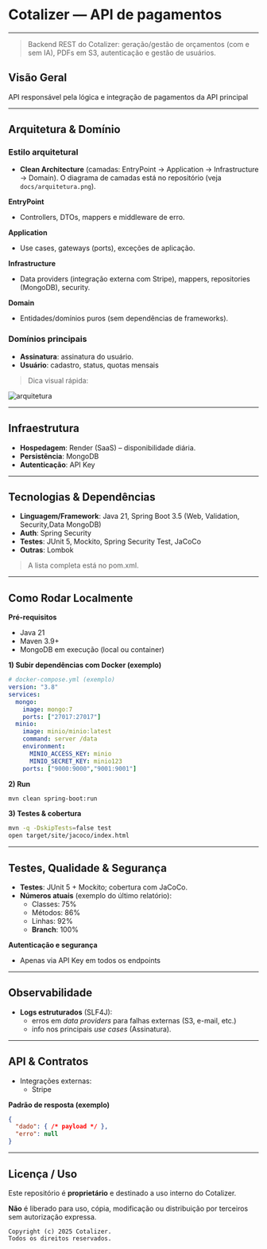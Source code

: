 # Cotalizer — API de pagamentos

---

> Backend REST do Cotalizer: geração/gestão de orçamentos (com e sem IA), PDFs em S3, autenticação e gestão de usuários.
>

## Visão Geral

API responsável pela lógica e integração de pagamentos da API principal

---

## Arquitetura & Domínio

### Estilo arquitetural

- **Clean Architecture** (camadas: EntryPoint → Application → Infrastructure → Domain). O diagrama de camadas está no repositório (veja `docs/arquitetura.png`).

**EntryPoint**

- Controllers, DTOs, mappers e middleware de erro.

**Application**

- Use cases, gateways (ports), exceções de aplicação.

**Infrastructure**

- Data providers (integração externa com Stripe), mappers, repositories (MongoDB), security.

**Domain**

- Entidades/domínios puros (sem dependências de frameworks).

### Domínios principais

- **Assinatura**: assinatura do usuário.
- **Usuário**: cadastro, status, quotas mensais

> Dica visual rápida:
> 

![arquitetura](docs/arquitetura.png)

---

## Infraestrutura

- **Hospedagem**: Render (SaaS) – disponibilidade diária.
- **Persistência**: MongoDB
- **Autenticação**: API Key

---

## Tecnologias & Dependências

- **Linguagem/Framework**: Java 21, Spring Boot 3.5 (Web, Validation, Security,Data MongoDB)
- **Auth**: Spring Security
- **Testes**: JUnit 5, Mockito, Spring Security Test, JaCoCo
- **Outras**: Lombok

> A lista completa está no pom.xml.
> 

---

## Como Rodar Localmente

**Pré-requisitos**

- Java 21
- Maven 3.9+
- MongoDB em execução (local ou container)

**1) Subir dependências com Docker (exemplo)**

```yaml
# docker-compose.yml (exemplo)
version: "3.8"
services:
  mongo:
    image: mongo:7
    ports: ["27017:27017"]
  minio:
    image: minio/minio:latest
    command: server /data
    environment:
      MINIO_ACCESS_KEY: minio
      MINIO_SECRET_KEY: minio123
    ports: ["9000:9000","9001:9001"]

```

**2) Run**

```bash
mvn clean spring-boot:run

```

**3) Testes & cobertura**

```bash
mvn -q -DskipTests=false test
open target/site/jacoco/index.html

```

---

## Testes, Qualidade & Segurança

- **Testes**: JUnit 5 + Mockito; cobertura com JaCoCo.
- **Números atuais** (exemplo do último relatório):
    - Classes: 75%
    - Métodos: 86%
    - Linhas: 92%
    - **Branch**: 100%

**Autenticação e segurança**

- Apenas via API Key em todos os endpoints

---

## Observabilidade

- **Logs estruturados** (SLF4J):
    - erros em *data providers* para falhas externas (S3, e-mail, etc.)
    - info nos principais *use cases* (Assinatura).

---

## API & Contratos

- Integrações externas:
    - Stripe

**Padrão de resposta (exemplo)**

```json
{
  "dado": { /* payload */ },
  "erro": null
}
```

---

## Licença / Uso

Este repositório é **proprietário** e destinado a uso interno do Cotalizer.

**Não** é liberado para uso, cópia, modificação ou distribuição por terceiros sem autorização expressa.

```
Copyright (c) 2025 Cotalizer.
Todos os direitos reservados.

```